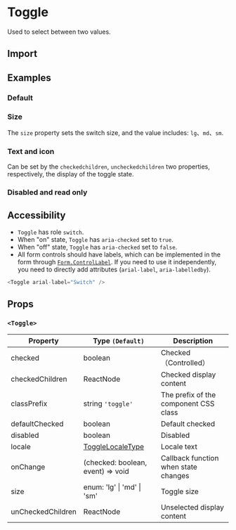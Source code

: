 # Toggle

Used to select between two values.

## Import

<!--{include:(components/toggle/fragments/import.md)}-->

## Examples

### Default

<!--{include:`basic.md`}-->

### Size

The `size` property sets the switch size, and the value includes: `lg`、`md`、`sm`.

<!--{include:`size.md`}-->

### Text and icon

Can be set by the `checkedchildren`, `uncheckedchildren` two properties, respectively, the display of the toggle state.

<!--{include:`inner.md`}-->

### Disabled and read only

<!--{include:`disabled.md`}-->

## Accessibility

- `Toggle` has role `switch`.
- When "on" state, `Toggle` has `aria-checked` set to `true`.
- When "off" state, `Toggle` has `aria-checked` set to `false`.
- All form controls should have labels, which can be implemented in the form through [`Form.ControlLabel`](/components/form#Accessibility). If you need to use it independently, you need to directly add attributes (`arial-label`, `aria-labelledby`).

```js
<Toggle arial-label="Switch" />
```

## Props

### `<Toggle>`

| Property          | Type `(Default)`                        | Description                           |
| ----------------- | --------------------------------------- | ------------------------------------- |
| checked           | boolean                                 | Checked（Controlled）                 |
| checkedChildren   | ReactNode                               | Checked display content               |
| classPrefix       | string `'toggle'`                       | The prefix of the component CSS class |
| defaultChecked    | boolean                                 | Default checked                       |
| disabled          | boolean                                 | Disabled                              |
| locale            | [ToggleLocaleType](/guide/i18n/#toggle) | Locale text                           |
| onChange          | (checked: boolean, event) => void       | Callback function when state changes  |
| size              | enum: 'lg' &#124; 'md' &#124; 'sm'      | Toggle size                           |
| unCheckedChildren | ReactNode                               | Unselected display content            |
